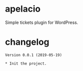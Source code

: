# apelacio
Simple tickets plugin for WordPress.

# changelog
	Version 0.0.1 (2019-05-19)

	* Init the project.
